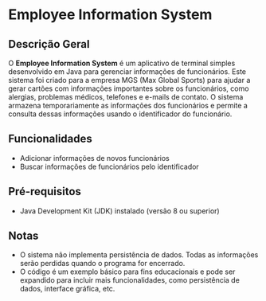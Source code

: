 # Employee Information System

## Descrição Geral

O **Employee Information System** é um aplicativo de terminal simples desenvolvido em Java para gerenciar informações de funcionários. Este sistema foi criado para a empresa MGS (Max Global Sports) para ajudar a gerar cartões com informações importantes sobre os funcionários, como alergias, problemas médicos, telefones e e-mails de contato. O sistema armazena temporariamente as informações dos funcionários e permite a consulta dessas informações usando o identificador do funcionário.

## Funcionalidades

- Adicionar informações de novos funcionários
- Buscar informações de funcionários pelo identificador

## Pré-requisitos

- Java Development Kit (JDK) instalado (versão 8 ou superior)

## Notas
 - O sistema não implementa persistência de dados. Todas as informações serão perdidas quando o programa for encerrado.
 - O código é um exemplo básico para fins educacionais e pode ser expandido para incluir mais funcionalidades, como persistência de dados, interface gráfica, etc.